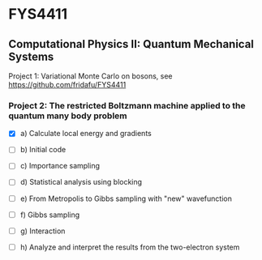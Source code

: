 # FYS4411
## Computational Physics II: Quantum Mechanical Systems
Project 1: Variational Monte Carlo on bosons, see https://github.com/fridafu/FYS4411

### Project 2: The restricted Boltzmann machine applied to the quantum many body problem
- [x] a) Calculate local energy and gradients
- [ ] b) Initial code
- [ ] c) Importance sampling
- [ ] d) Statistical analysis using blocking
- [ ] e) From Metropolis to Gibbs sampling with "new" wavefunction
- [ ] f) Gibbs sampling
- [ ] g) Interaction
- [ ] h) Analyze and interpret the results from the two-electron system

